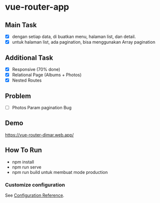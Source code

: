 # vue-router-app

## Main Task
- [x] dengan setiap data, di buatkan menu, halaman list, dan detail.
- [x] untuk halaman list, ada pagination, bisa menggunakan Array pagination

## Additional Task
- [x] Responsive (70% done)
- [x] Relational Page (Albums + Photos)
- [x] Nested Routes

## Problem
- [ ] Photos Param pagination Bug

## Demo
https://vue-router-dimar.web.app/

## How To Run
- npm install
- npm run serve
- npm run build untuk membuat mode production


### Customize configuration
See [Configuration Reference](https://cli.vuejs.org/config/).
